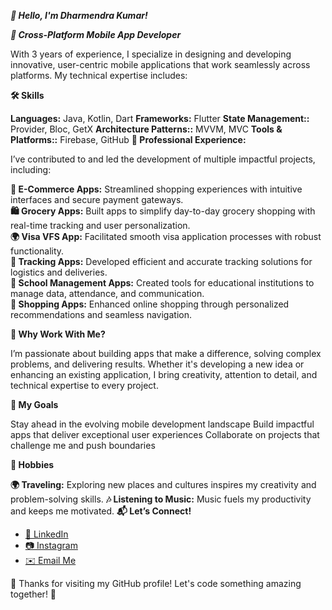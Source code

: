 ***👋 Hello, I'm Dharmendra Kumar!***

***🚀 Cross-Platform Mobile App Developer***

With 3 years of experience, I specialize in designing and developing innovative, user-centric mobile applications that work seamlessly across platforms. My technical expertise includes:

**🛠️ Skills**

**Languages:** Java, Kotlin, Dart
**Frameworks:** Flutter
**State Management::** Provider, Bloc, GetX
**Architecture Patterns::** MVVM, MVC
**Tools & Platforms::** Firebase, GitHub
**💼 Professional Experience:**

I’ve contributed to and led the development of multiple impactful projects, including:

**🛒 E-Commerce Apps:** Streamlined shopping experiences with intuitive interfaces and secure payment gateways.  
**🛍️ Grocery Apps:** Built apps to simplify day-to-day grocery shopping with real-time tracking and user personalization.  
**🌍 Visa VFS App:** Facilitated smooth visa application processes with robust functionality.  
**🚚 Tracking Apps:** Developed efficient and accurate tracking solutions for logistics and deliveries.  
**🏫 School Management Apps:** Created tools for educational institutions to manage data, attendance, and communication.  
**🛒 Shopping Apps:** Enhanced online shopping through personalized recommendations and seamless navigation.


**🌟 Why Work With Me?**

I’m passionate about building apps that make a difference, solving complex problems, and delivering results. Whether it's developing a new idea or enhancing an existing application, I bring creativity, attention to detail, and technical expertise to every project.


**🎯 My Goals**

Stay ahead in the evolving mobile development landscape
Build impactful apps that deliver exceptional user experiences
Collaborate on projects that challenge me and push boundaries

**🎵 Hobbies**

**🌍 Traveling:** Exploring new places and cultures inspires my creativity and problem-solving skills.
**🎶 Listening to Music:** Music fuels my productivity and keeps me motivated.
**📬 Let’s Connect!**

- [💼 LinkedIn](https://www.linkedin.com/in/dharmendra-kumar-flutter-developer?utm_source=share&utm_campaign=share_via&utm_content=profile&utm_medium=android_app)
- [📷 Instagram](https://www.instagram.com/mr_dharmendr06/?igsh=cTk1bmtrZWZrMzg1)
- [✉️ Email Me](mailto:dharm.dk1999@gmail.com)


🙏 Thanks for visiting my GitHub profile! Let's code something amazing together! 🚀
